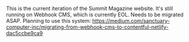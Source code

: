 This is the current iteration of the Summit Magazine website. It's still running on Webhook CMS, which is currently EOL. Needs to be migrated ASAP. Planning to use this system: https://medium.com/sanctuary-computer-inc/migrating-from-webhook-cms-to-contentful-netlify-dac5ccbe9ca9

